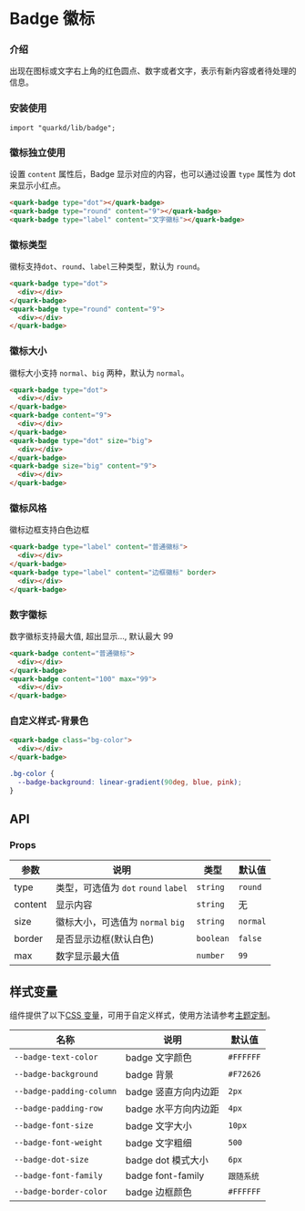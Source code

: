 # Badge 徽标

### 介绍

出现在图标或文字右上角的红色圆点、数字或者文字，表示有新内容或者待处理的信息。

### 安装使用

```tsx
import "quarkd/lib/badge";
```

### 徽标独立使用

设置 `content` 属性后，Badge 显示对应的内容，也可以通过设置 `type` 属性为 dot 来显示小红点。

```html
<quark-badge type="dot"></quark-badge>
<quark-badge type="round" content="9"></quark-badge>
<quark-badge type="label" content="文字徽标"></quark-badge>
```

### 徽标类型

徽标支持`dot`、`round`、`label`三种类型，默认为 `round`。

```html
<quark-badge type="dot">
  <div></div>
</quark-badge>
<quark-badge type="round" content="9">
  <div></div>
</quark-badge>
```

### 徽标大小

徽标大小支持 `normal`、`big` 两种，默认为 `normal`。

```html
<quark-badge type="dot">
  <div></div>
</quark-badge>
<quark-badge content="9">
  <div></div>
</quark-badge>
<quark-badge type="dot" size="big">
  <div></div>
</quark-badge>
<quark-badge size="big" content="9">
  <div></div>
</quark-badge>
```

### 徽标风格

徽标边框支持白色边框

```html
<quark-badge type="label" content="普通徽标">
  <div></div>
</quark-badge>
<quark-badge type="label" content="边框徽标" border>
  <div></div>
</quark-badge>
```

### 数字徽标

数字徽标支持最大值, 超出显示..., 默认最大 99

```html
<quark-badge content="普通徽标">
  <div></div>
</quark-badge>
<quark-badge content="100" max="99">
  <div></div>
</quark-badge>
```

### 自定义样式-背景色

```html
<quark-badge class="bg-color">
  <div></div>
</quark-badge>
```

```css
.bg-color {
  --badge-background: linear-gradient(90deg, blue, pink);
}
```

## API

### Props

| 参数    | 说明                                 | 类型      | 默认值   |
| ------- | ------------------------------------ | --------- | -------- |
| type    | 类型，可选值为 `dot` `round` `label` | `string`  | `round`  |
| content | 显示内容                             | `string`  | 无       |
| size    | 徽标大小，可选值为 `normal` `big`    | `string`  | `normal` |
| border  | 是否显示边框(默认白色)               | `boolean` | `false`  |
| max     | 数字显示最大值                       | `number`  | `99`     |

## 样式变量

组件提供了以下[CSS 变量](https://developer.mozilla.org/zh-CN/docs/Web/CSS/Using_CSS_custom_properties)，可用于自定义样式，使用方法请参考[主题定制](#/zh-CN/guide/theme)。

| 名称                     | 说明                 | 默认值     |
| ------------------------ | -------------------- | ---------- |
| `--badge-text-color`     | badge 文字颜色       | `#FFFFFF`  |
| `--badge-background`     | badge 背景           | `#F72626`  |
| `--badge-padding-column` | badge 竖直方向内边距 | `2px`      |
| `--badge-padding-row`    | badge 水平方向内边距 | `4px`      |
| `--badge-font-size`      | badge 文字大小       | `10px`     |
| `--badge-font-weight`    | badge 文字粗细       | `500`      |
| `--badge-dot-size`       | badge dot 模式大小   | `6px`      |
| `--badge-font-family`    | badge font-family    | `跟随系统` |
| `--badge-border-color`   | badge 边框颜色       | `#FFFFFF`  |
